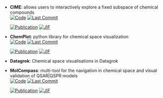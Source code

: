 



- **CIME**: allows users to interactively explore a fixed subspace of chemical compounds  
    [![Code](https://img.shields.io/github/stars/jku-vds-lab/cime?style=for-the-badge&logo=github)](https://github.com/jku-vds-lab/cime) 
    [![Last Commit](https://img.shields.io/github/last-commit/jku-vds-lab/cime?style=for-the-badge&logo=github)](https://github.com/jku-vds-lab/cime) 

    [![Publication](https://img.shields.io/badge/Publication-Citations:18-blue?style=for-the-badge&logo=bookstack)](https://doi.org/10.1186/s13321-022-00600-z) 
    [![JIF](https://img.shields.io/badge/Impact_Factor-7.10-purple?style=for-the-badge&logo=academia)](https://doi.org/10.1186/s13321-022-00600-z)



- **ChemPlot**: python library for chemical space visualization  
    [![Code](https://img.shields.io/github/stars/mcsorkun/ChemPlot?style=for-the-badge&logo=github)](https://github.com/mcsorkun/ChemPlot) 
    [![Last Commit](https://img.shields.io/github/last-commit/mcsorkun/ChemPlot?style=for-the-badge&logo=github)](https://github.com/mcsorkun/ChemPlot) 

    [![Publication](https://img.shields.io/badge/Publication-Citations:35-blue?style=for-the-badge&logo=bookstack)](https://doi.org/10.1002/cmtd.202200005) 
    [![JIF](https://img.shields.io/badge/Impact_Factor-6.10-purple?style=for-the-badge&logo=academia)](https://doi.org/10.1002/cmtd.202200005)



- **Datagrok**: Chemical space visualisations in Datagrok  




- **MolCompass**: multi-tool for the navigation in chemical space and visual validation of QSAR|QSPR models  
    [![Code](https://img.shields.io/github/stars/sergsb/molcomplib?style=for-the-badge&logo=github)](https://github.com/sergsb/molcomplib) 
    [![Last Commit](https://img.shields.io/github/last-commit/sergsb/molcomplib?style=for-the-badge&logo=github)](https://github.com/sergsb/molcomplib) 

    [![Publication](https://img.shields.io/badge/Publication-Citations:0-blue?style=for-the-badge&logo=bookstack)](https://doi.org/10.1186/s13321-024-00888-z) 
    [![JIF](https://img.shields.io/badge/Impact_Factor-7.10-purple?style=for-the-badge&logo=academia)](https://doi.org/10.1186/s13321-024-00888-z)


